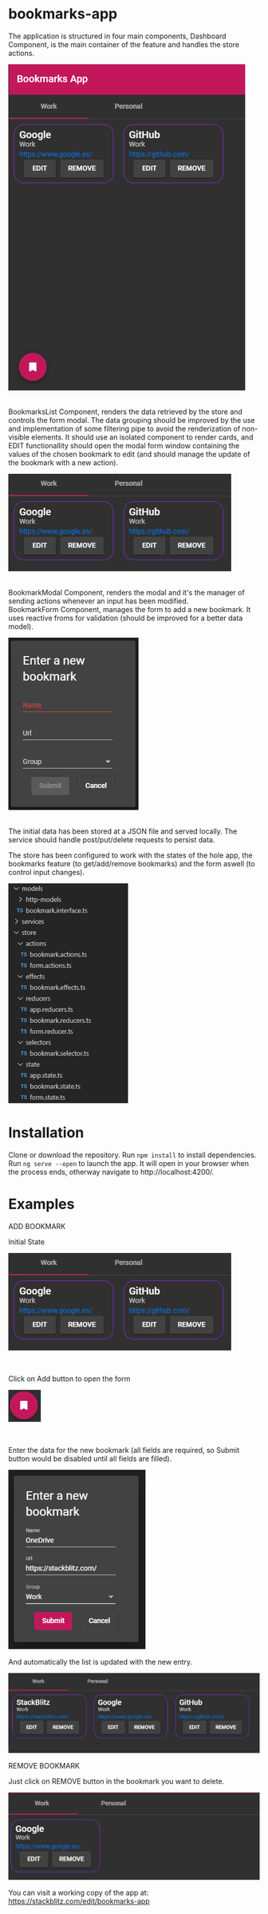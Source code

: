 # bookmarks-app

The application is structured in four main components,
  Dashboard Component, is the main container of the feature and handles the store actions.

  ![Dashboard](/src/assets/images/dashboard.png)

  </br>
  BookmarksList Component, renders the data retrieved by the store and controls the form modal. The data grouping should be improved by the use and implementation of some filtering pipe to avoid the renderization of non-visible elements.
  It should use an isolated component to render cards, and EDIT functionallity should open the modal form window containing the values of the chosen bookmark to edit (and should manage the update of the bookmark with a new action).

  ![List](/src/assets/images/list.png)
  
  </br>
  BookmarkModal Component, renders the modal and it's the manager of sending actions whenever an input has been modified.
  </br>
  BookmarkForm Component, manages the form to add a new bookmark. It uses reactive froms for validation (should be improved for a better data model).

  ![List](/src/assets/images/form-modal.png)
  
  </br>
The initial data has been stored at a JSON file and served locally. The service should handle post/put/delete requests to persist data.

The store has been configured to work with the states of the hole app, the bookmarks feature (to get/add/remove bookmarks) and the form aswell (to control input changes).

  ![List](/src/assets/images/store.png)

# Installation

Clone or download the repository.
Run <code>npm install</code> to install dependencies.
</br>
Run <code>ng serve --open</code> to launch the app. It will open in your browser when the process ends, otherway navigate to http://localhost:4200/.


# Examples

ADD BOOKMARK

Initial State

![List](/src/assets/images/list.png)

</br>

Click on Add button to open the form

![List](/src/assets/images/add.png)

</br>


Enter the data for the new bookmark (all fields are required, so Submit button would be disabled until all fields are filled).

![List](/src/assets/images/form-filled.png)
</br>

And automatically the list is updated with the new entry.

![List](/src/assets/images/list-updated.png)
</br>

REMOVE BOOKMARK

Just click on REMOVE button in the bookmark you want to delete.

![List](/src/assets/images/list-updated-remove.png)
</br>


You can visit a working copy of the app at:
https://stackblitz.com/edit/bookmarks-app
